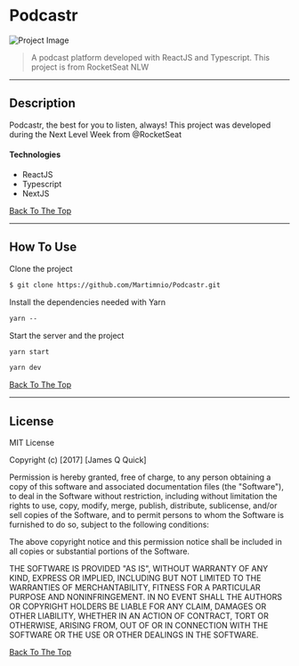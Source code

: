 # Podcastr

![Project Image](https://repository-images.githubusercontent.com/359263816/763c0a80-a07b-11eb-8c1e-753efb2f253a)

> A podcast platform developed with ReactJS and Typescript. This project is from RocketSeat NLW

---

## Description

Podcastr, the best for you to listen, always!
This project was developed during the Next Level Week from @RocketSeat

#### Technologies

- ReactJS
- Typescript
- NextJS

[Back To The Top](#read-me-template)

---

## How To Use

Clone the project

```html
$ git clone https://github.com/Martimnio/Podcastr.git
```

Install the dependencies needed with Yarn

```html
yarn --
```

Start the server and the project

```html
yarn start
```

```html
yarn dev
```

[Back To The Top](#read-me-template)

---

## License

MIT License

Copyright (c) [2017] [James Q Quick]

Permission is hereby granted, free of charge, to any person obtaining a copy
of this software and associated documentation files (the "Software"), to deal
in the Software without restriction, including without limitation the rights
to use, copy, modify, merge, publish, distribute, sublicense, and/or sell
copies of the Software, and to permit persons to whom the Software is
furnished to do so, subject to the following conditions:

The above copyright notice and this permission notice shall be included in all
copies or substantial portions of the Software.

THE SOFTWARE IS PROVIDED "AS IS", WITHOUT WARRANTY OF ANY KIND, EXPRESS OR
IMPLIED, INCLUDING BUT NOT LIMITED TO THE WARRANTIES OF MERCHANTABILITY,
FITNESS FOR A PARTICULAR PURPOSE AND NONINFRINGEMENT. IN NO EVENT SHALL THE
AUTHORS OR COPYRIGHT HOLDERS BE LIABLE FOR ANY CLAIM, DAMAGES OR OTHER
LIABILITY, WHETHER IN AN ACTION OF CONTRACT, TORT OR OTHERWISE, ARISING FROM,
OUT OF OR IN CONNECTION WITH THE SOFTWARE OR THE USE OR OTHER DEALINGS IN THE
SOFTWARE.

[Back To The Top](#read-me-template)

